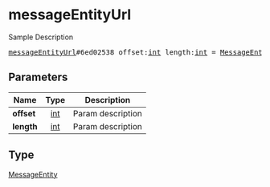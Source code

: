 # messageEntityUrl

Sample Description

<pre>
<a href="../constructor/messageEntityUrl.md">messageEntityUrl</a>#6ed02538 offset:<a href="../type/int.md">int</a> length:<a href="../type/int.md">int</a> = <a href="../type/MessageEntity.md">MessageEntity</a>;
</pre>

## Parameters

| Name | Type | Description |
|------|:----:|-------------|
| **offset** | [int](../type/int.md) | Param description |
| **length** | [int](../type/int.md) | Param description |

## Type

[MessageEntity](../type/MessageEntity.md)
